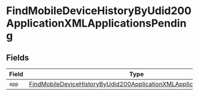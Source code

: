 # FindMobileDeviceHistoryByUdid200ApplicationXMLApplicationsPending


## Fields

| Field                                                                                                                                                                   | Type                                                                                                                                                                    | Required                                                                                                                                                                | Description                                                                                                                                                             |
| ----------------------------------------------------------------------------------------------------------------------------------------------------------------------- | ----------------------------------------------------------------------------------------------------------------------------------------------------------------------- | ----------------------------------------------------------------------------------------------------------------------------------------------------------------------- | ----------------------------------------------------------------------------------------------------------------------------------------------------------------------- |
| `app`                                                                                                                                                                   | [FindMobileDeviceHistoryByUdid200ApplicationXMLApplicationsPendingApp](../../models/operations/findmobiledevicehistorybyudid200applicationxmlapplicationspendingapp.md) | :heavy_minus_sign:                                                                                                                                                      | N/A                                                                                                                                                                     |
